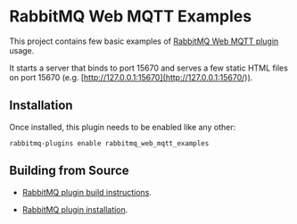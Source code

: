 # RabbitMQ Web MQTT Examples

This project contains few basic examples of [RabbitMQ Web MQTT plugin](https://github.com/rabbitmq/rabbitmq-web-mqtt)
usage.

It starts a server that binds to port 15670 and serves a few static
HTML files on port 15670 (e.g. [http://127.0.0.1:15670](http://127.0.0.1:15670/)).

## Installation

Once installed, this plugin needs to be enabled like any other:

    rabbitmq-plugins enable rabbitmq_web_mqtt_examples

## Building from Source

 * [RabbitMQ plugin build instructions](http://www.rabbitmq.com/plugin-development.html).

 * [RabbitMQ plugin installation](http://www.rabbitmq.com/plugins.html#installing-plugins).
